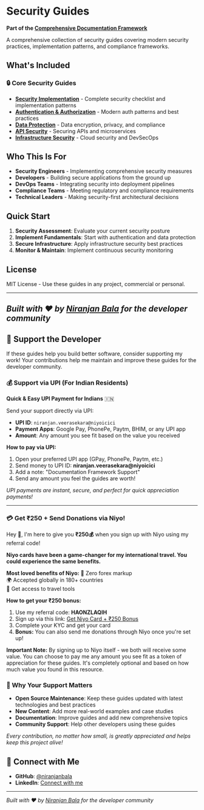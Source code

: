 # Security Guides

**Part of the [Comprehensive Documentation Framework](https://github.com/niranjanbala/fullstack-template)**

A comprehensive collection of security guides covering modern security practices, implementation patterns, and compliance frameworks.

## What's Included

### 🔒 Core Security Guides

- **[Security Implementation](./security.md)** - Complete security checklist and implementation patterns
- **[Authentication & Authorization](./authentication-authorization.md)** - Modern auth patterns and best practices
- **[Data Protection](./data-protection.md)** - Data encryption, privacy, and compliance
- **[API Security](./api-security.md)** - Securing APIs and microservices
- **[Infrastructure Security](./infrastructure-security.md)** - Cloud security and DevSecOps

## Who This Is For

- **Security Engineers** - Implementing comprehensive security measures
- **Developers** - Building secure applications from the ground up
- **DevOps Teams** - Integrating security into deployment pipelines
- **Compliance Teams** - Meeting regulatory and compliance requirements
- **Technical Leaders** - Making security-first architectural decisions

## Quick Start

1. **Security Assessment**: Evaluate your current security posture
2. **Implement Fundamentals**: Start with authentication and data protection
3. **Secure Infrastructure**: Apply infrastructure security best practices
4. **Monitor & Maintain**: Implement continuous security monitoring

## License

MIT License - Use these guides in any project, commercial or personal.

---

*Built with ❤️ by [Niranjan Bala](https://github.com/niranjanbala) for the developer community* 
---

## 💝 Support the Developer

If these guides help you build better software, consider supporting my work! Your contributions help me maintain and improve these guides for the developer community.

### 💰 Support via UPI (For Indian Residents)

**Quick & Easy UPI Payment for Indians** 🇮🇳

Send your support directly via UPI:
- **UPI ID**: `niranjan.veerasekara@niyoicici`
- **Payment Apps**: Google Pay, PhonePe, Paytm, BHIM, or any UPI app
- **Amount**: Any amount you see fit based on the value you received

**How to pay via UPI:**
1. Open your preferred UPI app (GPay, PhonePe, Paytm, etc.)
2. Send money to UPI ID: **niranjan.veerasekara@niyoicici**
3. Add a note: "Documentation Framework Support"
4. Send any amount you feel the guides are worth!

*UPI payments are instant, secure, and perfect for quick appreciation payments!*

---
### 💳 Get ₹250 + Send Donations via Niyo! 

Hey 👋, I'm here to give you **₹250💰** when you sign up with Niyo using my referral code!

**Niyo cards have been a game-changer for my international travel. You could experience the same benefits.**

**Most loved benefits of Niyo:**
🌟 Zero forex markup  
🌍 Accepted globally in 180+ countries  
🏧 Get access to travel tools  

**How to get your ₹250 bonus:**
1. Use my referral code: **HAONZLAQIH**
2. Sign up via this link: [Get Niyo Card + ₹250 Bonus](https://ctr.niyo.me/start?utm_campaign_id=WqeSX5gu&utm_source=goniyo_app_referral&utm_campaign=Referral&utm_adgroup=mobile_app&utm_medium=mobile_app_referral&ref_label=HAONZLAQIH)
3. Complete your KYC and get your card
4. **Bonus:** You can also send me donations through Niyo once you're set up!

**Important Note:** By signing up to Niyo itself - we both will receive some value. You can choose to pay me any amount you see fit as a token of appreciation for these guides. It's completely optional and based on how much value you found in this resource.

### 🙏 Why Your Support Matters

- **Open Source Maintenance**: Keep these guides updated with latest technologies and best practices
- **New Content**: Add more real-world examples and case studies
- **Documentation**: Improve guides and add new comprehensive topics
- **Community Support**: Help other developers using these guides

*Every contribution, no matter how small, is greatly appreciated and helps keep this project alive!* 
## 🤝 Connect with Me

- **GitHub**: [@niranjanbala](https://github.com/niranjanbala)
- **LinkedIn**: [Connect with me](https://linkedin.com/in/niranjanbala)

---

*Built with ❤️ by [Niranjan Bala](https://github.com/niranjanbala) for the developer community*
